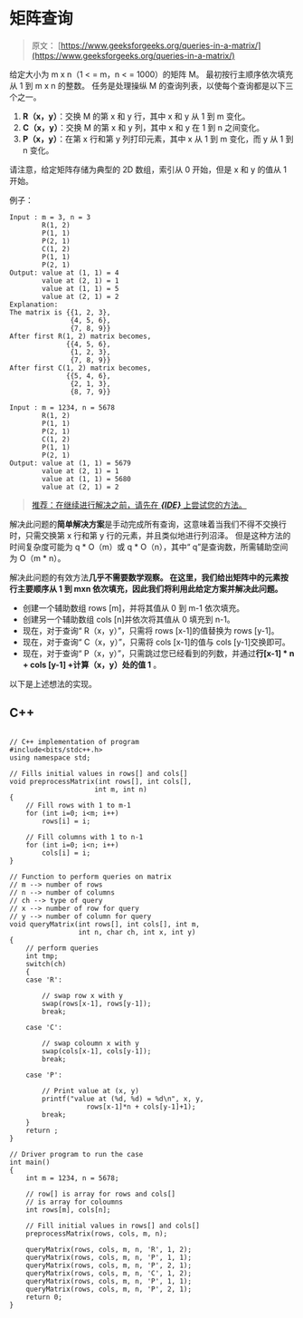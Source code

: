 # 矩阵查询

> 原文： [https://www.geeksforgeeks.org/queries-in-a-matrix/](https://www.geeksforgeeks.org/queries-in-a-matrix/)

给定大小为 m x n（1 < = m，n < = 1000）的矩阵 M。 最初按行主顺序依次填充从 1 到 m x n 的整数。 任务是处理操纵 M 的查询列表，以使每个查询都是以下三个之一。

1.  **R（x，y）**：交换 M 的第 x 和 y 行，其中 x 和 y 从 1 到 m 变化。
2.  **C（x，y）**：交换 M 的第 x 和 y 列，其中 x 和 y 在 1 到 n 之间变化。
3.  **P（x，y）**：在第 x 行和第 y 列打印元素，其中 x 从 1 到 m 变化，而 y 从 1 到 n 变化。

请注意，给定矩阵存储为典型的 2D 数组，索引从 0 开始，但是 x 和 y 的值从 1 开始。

例子：

```
Input : m = 3, n = 3
        R(1, 2)
        P(1, 1)
        P(2, 1)
        C(1, 2)
        P(1, 1)
        P(2, 1)
Output: value at (1, 1) = 4
        value at (2, 1) = 1
        value at (1, 1) = 5
        value at (2, 1) = 2
Explanation:
The matrix is {{1, 2, 3}, 
               {4, 5, 6},
               {7, 8, 9}}
After first R(1, 2) matrix becomes, 
              {{4, 5, 6}, 
               {1, 2, 3}, 
               {7, 8, 9}}
After first C(1, 2) matrix becomes, 
              {{5, 4, 6}, 
               {2, 1, 3}, 
               {8, 7, 9}}

Input : m = 1234, n = 5678
        R(1, 2)
        P(1, 1)
        P(2, 1)
        C(1, 2)
        P(1, 1)
        P(2, 1)
Output: value at (1, 1) = 5679
        value at (2, 1) = 1
        value at (1, 1) = 5680
        value at (2, 1) = 2

```

> [推荐：在继续进行解决之前，请先在 ***{IDE}*** 上尝试您的方法。](https://ide.geeksforgeeks.org/)

解决此问题的**简单解决方案**是手动完成所有查询，这意味着当我们不得不交换行时，只需交换第 x 行和第 y 行的元素，并且类似地进行列沼泽。 但是这种方法的时间复杂度可能为 q * O（m）或 q * O（n），其中“ q”是查询数，所需辅助空间为 O（m * n）。

解决此问题的有效方法**几乎不需要数学观察。 在这里，我们给出矩阵中的元素按行主要顺序从 1 到 mxn 依次填充，因此我们将利用此给定方案并解决此问题。**

*   创建一个辅助数组 rows [m]，并将其值从 0 到 m-1 依次填充。
*   创建另一个辅助数组 cols [n]并依次将其值从 0 填充到 n-1。
*   现在，对于查询“ R（x，y）”，只需将 rows [x-1]的值替换为 rows [y-1]。
*   现在，对于查询“ C（x，y）”，只需将 cols [x-1]的值与 cols [y-1]交换即可。
*   现在，对于查询“ P（x，y）”，只需跳过您已经看到的列数，并通过**行[x-1] * n + cols [y-1] +计算（x，y）处的值 1** 。

以下是上述想法的实现。

## C++ 

```

// C++ implementation of program 
#include<bits/stdc++.h> 
using namespace std; 

// Fills initial values in rows[] and cols[] 
void preprocessMatrix(int rows[], int cols[], 
                     int m, int n) 
{ 
    // Fill rows with 1 to m-1 
    for (int i=0; i<m; i++) 
        rows[i] = i; 

    // Fill columns with 1 to n-1 
    for (int i=0; i<n; i++) 
        cols[i] = i; 
} 

// Function to perform queries on matrix 
// m --> number of rows 
// n --> number of columns 
// ch --> type of query 
// x --> number of row for query 
// y --> number of column for query 
void queryMatrix(int rows[], int cols[], int m, 
                 int n, char ch, int x, int y) 
{ 
    // perform queries 
    int tmp; 
    switch(ch) 
    { 
    case 'R': 

        // swap row x with y 
        swap(rows[x-1], rows[y-1]); 
        break; 

    case 'C': 

        // swap coloumn x with y 
        swap(cols[x-1], cols[y-1]); 
        break; 

    case 'P': 

        // Print value at (x, y) 
        printf("value at (%d, %d) = %d\n", x, y, 
                   rows[x-1]*n + cols[y-1]+1); 
        break; 
    } 
    return ; 
} 

// Driver program to run the case 
int main() 
{ 
    int m = 1234, n = 5678; 

    // row[] is array for rows and cols[] 
    // is array for coloumns 
    int rows[m], cols[n]; 

    // Fill initial values in rows[] and cols[] 
    preprocessMatrix(rows, cols, m, n); 

    queryMatrix(rows, cols, m, n, 'R', 1, 2); 
    queryMatrix(rows, cols, m, n, 'P', 1, 1); 
    queryMatrix(rows, cols, m, n, 'P', 2, 1); 
    queryMatrix(rows, cols, m, n, 'C', 1, 2); 
    queryMatrix(rows, cols, m, n, 'P', 1, 1); 
    queryMatrix(rows, cols, m, n, 'P', 2, 1); 
    return 0; 
} 

```